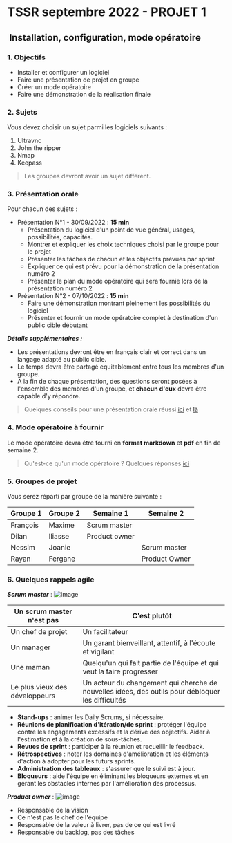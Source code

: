 # TSSR septembre 2022 - PROJET 1

##  Installation, configuration, mode opératoire

### 1. Objectifs

* Installer et configurer un logiciel
* Faire une présentation de projet en groupe
* Créer un mode opératoire
* Faire une démonstration de la réalisation finale

### 2. Sujets

Vous devez choisir un sujet parmi les logiciels suivants :

1. Ultravnc
2. John the ripper
3. Nmap
4. Keepass

> Les groupes devront avoir un sujet différent.

### 3. Présentation orale

Pour chacun des sujets :

* Présentation N°1 - 30/09/2022 : **15 min**
  * Présentation du logiciel d'un point de vue général, usages, possibilités, capacités.
  * Montrer et expliquer les choix techniques choisi par le groupe pour le projet
  * Présenter les tâches de chacun et les objectifs prévues par sprint
  * Expliquer ce qui est prévu pour la démonstration de la présentation numéro 2
  * Présenter le plan du mode opératoire qui sera fournie lors de la présentation numéro 2
* Présentation N°2 - 07/10/2022 : **15 min**
  * Faire une démonstration montrant pleinement les possibilités du logiciel
  * Présenter et fournir un mode opératoire complet à destination d'un public cible débutant

***Détails supplémentaires :***

* Les présentations devront être en français clair et correct dans un langage adapté au public cible.
* Le temps devra être partagé equitablement entre tous les membres d'un groupe.
* A la fin de chaque présentation, des questions seront posées à l'ensemble des membres d'un groupe, et **chacun d'eux** devra être capable d'y répondre.

> Quelques conseils pour une présentation orale réussi [ici](https://www.superprof.fr/blog/conseils-pour-reussir-sa-presentation-orale/) et [là](https://www.sfmu.org/upload/70_formation/02_eformation/02_congres/Urgences/urgences2008/donnees/pdf/108_tairraz.pdf)

### 4. Mode opératoire à fournir

Le mode opératoire devra être fourni en **format markdown** et **pdf** en fin de semaine 2.

> Qu'est-ce qu'un mode opératoire ? Quelques réponses [ici](https://www.techsmith.fr/blog/processus-procedure-mode-operatoire/)

### 5. Groupes de projet

Vous serez réparti par groupe de la manière suivante :

|   Groupe 1 | Groupe 2   |  Semaine 1   |  Semaine 2    |
| ----       | ----       | ----         | ----          |
| François   | Maxime     | Scrum master |               |
| Dilan      | Iliasse    |Product owner |               |
| Nessim     | Joanie     |              | Scrum master  |
| Rayan      | Fergane    |              | Product Owner |

### 6. Quelques rappels agile

***Scrum master*** :
![image](https://www.tuleap.org/wp-content/uploads/2020/04/bon-scrum-master-fr-tuleap-1024x427.png)

|   Un scrum master n'est pas  | C'est plutôt  |
| ----                            | ----             |
| Un chef de projet               | Un facilitateur  |
| Un manager                      | Un garant bienveillant, attentif, à l'écoute et vigilant |
| Une maman | Quelqu'un qui fait partie de l'équipe et qui veut la faire progresser |
| Le plus vieux des développeurs | Un acteur du changement qui cherche de nouvelles idées, des outils pour débloquer les difficultés |

* **Stand-ups** : animer les Daily Scrums, si nécessaire.
* **Réunions de planification d'itération/de sprint** : protéger l'équipe contre les engagements excessifs et la dérive des objectifs. Aider à l'estimation et à la création de sous-tâches.
* **Revues de sprint** : participer à la réunion et recueillir le feedback.
* **Rétrospectives** : noter les domaines d'amélioration et les éléments d'action à adopter pour les futurs sprints.
* **Administration des tableaux** : s'assurer que le suivi est à jour.
* **Bloqueurs** : aide l'équipe en éliminant les bloqueurs externes et en gérant les obstacles internes par l'amélioration des processus.

***Product owner*** :
![image](https://www.tuleap.org/wp-content/uploads/2020/05/Les-responsabilite%CC%81s-du-PO-no-background-1024x644.png)

* Responsable de la vision
* Ce n'est pas le chef de l'équipe
* Responsable de la valeur à livrer, pas de ce qui est livré
* Responsable du backlog, pas des tâches
